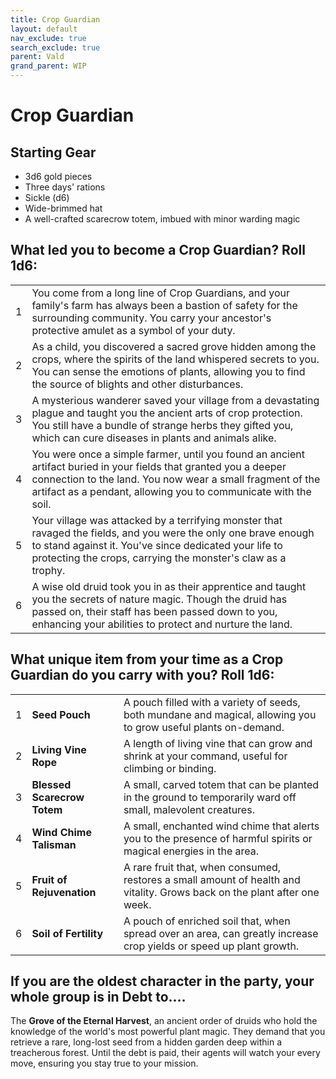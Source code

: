 ```yaml
---
title: Crop Guardian
layout: default
nav_exclude: true
search_exclude: true
parent: Vald
grand_parent: WIP
---
```



# Crop Guardian

## Starting Gear

- 3d6 gold pieces
- Three days' rations
- Sickle (d6)
- Wide-brimmed hat
- A well-crafted scarecrow totem, imbued with minor warding magic

## What led you to become a Crop Guardian? Roll 1d6:

|      |                                                              |
| ---- | ------------------------------------------------------------ |
| 1    | You come from a long line of Crop Guardians, and your family's farm has always been a bastion of safety for the surrounding community. You carry your ancestor's protective amulet as a symbol of your duty. |
| 2    | As a child, you discovered a sacred grove hidden among the crops, where the spirits of the land whispered secrets to you. You can sense the emotions of plants, allowing you to find the source of blights and other disturbances. |
| 3    | A mysterious wanderer saved your village from a devastating plague and taught you the ancient arts of crop protection. You still have a bundle of strange herbs they gifted you, which can cure diseases in plants and animals alike. |
| 4    | You were once a simple farmer, until you found an ancient artifact buried in your fields that granted you a deeper connection to the land. You now wear a small fragment of the artifact as a pendant, allowing you to communicate with the soil. |
| 5    | Your village was attacked by a terrifying monster that ravaged the fields, and you were the only one brave enough to stand against it. You've since dedicated your life to protecting the crops, carrying the monster's claw as a trophy. |
| 6    | A wise old druid took you in as their apprentice and taught you the secrets of nature magic. Though the druid has passed on, their staff has been passed down to you, enhancing your abilities to protect and nurture the land. |

## What unique item from your time as a Crop Guardian do you carry with you? Roll 1d6:

|      |                             |                                                              |
| ---- | --------------------------- | ------------------------------------------------------------ |
| 1    | **Seed Pouch**              | A pouch filled with a variety of seeds, both mundane and magical, allowing you to grow useful plants on-demand. |
| 2    | **Living Vine Rope**        | A length of living vine that can grow and shrink at your command, useful for climbing or binding. |
| 3    | **Blessed Scarecrow Totem** | A small, carved totem that can be planted in the ground to temporarily ward off small, malevolent creatures. |
| 4    | **Wind Chime Talisman**     | A small, enchanted wind chime that alerts you to the presence of harmful spirits or magical energies in the area. |
| 5    | **Fruit of Rejuvenation**   | A rare fruit that, when consumed, restores a small amount of health and vitality. Grows back on the plant after one week. |
| 6    | **Soil of Fertility**       | A pouch of enriched soil that, when spread over an area, can greatly increase crop yields or speed up plant growth. |

## If you are the oldest character in the party, your whole group is in Debt to....

The **Grove of the Eternal Harvest**, an ancient order of druids who hold the knowledge of the world's most powerful plant magic. They demand that you retrieve a rare, long-lost seed from a hidden garden deep within a treacherous forest. Until the debt is paid, their agents will watch your every move, ensuring you stay true to your mission.